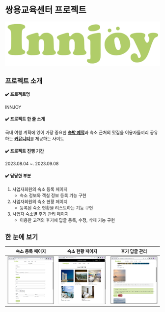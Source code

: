 # 쌍용교육센터 프로젝트
![inn-joy](src/main/resources/static/assets/img/innjoylogo.png)
## 프로젝트 소개
#### ✔️ 프로젝트명
INNJOY
#### ✔️ 프로젝트 한 줄 소개
국내 여행 계획에 있어 가장 중요한 <u>**숙박 예약**</u>과 숙소 근처의 맛집을 이용자들끼리 공유하는 <u>**커뮤니티**</u>를 제공하는 사이트
#### ✔️ 프로젝트 진행 기간
2023.08.04 ~. 2023.09.08
#### ✔️ 담당한 부분
1. 사업자회원의 숙소 등록 페이지
    - 숙소 정보와 객실 정보 등록 기능 구현
2. 사업자회원의 숙소 현황 페이지
    - 등록된 숙소 현황을 리스트하는 기능 구현
3. 사업자 숙소별 후기 관리 페이지
    - 이용한 고객의 후기에 답글 등록, 수정, 삭제 기능 구현


## 한 눈에 보기
| 숙소 등록 페이지 | 숙소 현황 페이지 | 후기 답글 관리 |
| --- | --- | --- |
| ![inn-joy](src/main/resources/static/assets/img/regipage1.png) |  ![inn-joy](src/main/resources/static/assets/img/prdlist.png) | ![inn-joy](src/main/resources/static/assets/img/review.png) |
